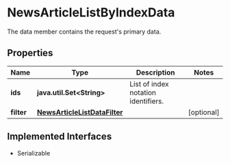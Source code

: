 

# NewsArticleListByIndexData

The data member contains the request's primary data.

## Properties

Name | Type | Description | Notes
------------ | ------------- | ------------- | -------------
**ids** | **java.util.Set&lt;String&gt;** | List of index notation identifiers. | 
**filter** | [**NewsArticleListDataFilter**](NewsArticleListDataFilter.md) |  |  [optional]


## Implemented Interfaces

* Serializable


